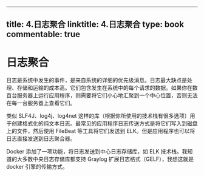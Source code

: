 
---
title: 4.日志聚合
linktitle: 4.日志聚合
type: book
commentable: true
---

# 日志聚合

日志是系统中发生的事件，是来自系统的详细的优先级消息。日志最大缺点是处理、存储和运输的成本高。它们包含发生在系统中的每个请求的数据。如果你在数百台服务器上运行应用程序，则需要将它们小心地汇聚到一个中心位置，否则无法在每一台服务器上查看它们。

类似 SLF4J、log4j、log4net 这样的库（根据你所使用的技术栈有很多选项）用于创建格式化的纯文本日志。最常见的应用程序日志传送方式是将它们写入到磁盘上的文件，然后使用 FileBeat 等工具将它们发送到 ELK。但是应用程序也可以将日志直接发送到日志聚合器。

Docker 添加了一项功能，将日志发送到中心日志存储库，如 ELK 技术栈。我知道的大多数中央日志存储库都支持 Graylog 扩展日志格式（GELF），我想这就是 docker 引擎的传输方式。

    